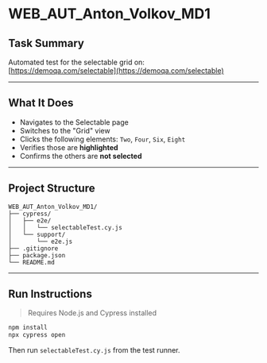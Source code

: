 # WEB_AUT_Anton_Volkov_MD1

##  Task Summary

Automated test for the selectable grid on:  
[https://demoqa.com/selectable](https://demoqa.com/selectable)

---

## What It Does

- Navigates to the Selectable page
- Switches to the "Grid" view
- Clicks the following elements: `Two`, `Four`, `Six`, `Eight`
- Verifies those are **highlighted**
- Confirms the others are **not selected**

---

## Project Structure

```
WEB_AUT_Anton_Volkov_MD1/
├── cypress/
│   ├── e2e/
│   │   └── selectableTest.cy.js
│   └── support/
│       └── e2e.js
├── .gitignore
├── package.json
└── README.md
```

---

## Run Instructions

> Requires Node.js and Cypress installed

```bash
npm install
npx cypress open
```

Then run `selectableTest.cy.js` from the test runner.


